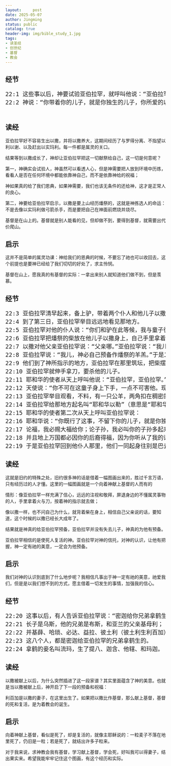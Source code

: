 ```yaml
---
layout:     post
date: 2025-05-07
author: Jingming
status: public
catalog: true
header-img: img/bible_study_1.jpg
tags:
- 读圣经
- 创世纪
- 基督
- 教会
---
```


## 经节

<pre style="font-size: 18px;">
22:1 这些事以后，神要试验亚伯拉罕，就呼叫他说：“亚伯拉罕。”他说：“我在这里。”
22:2 神说：“你带着你的儿子，就是你独生的儿子，你所爱的以撒，往摩利亚地去，在我所要指示你的山上，把他献为燔祭。”

</pre>

## 读经

亚伯拉罕好不容易生出以撒，并将以撒养大，这期间经历了与罗得分离、不指望以利以谢、以及赶出以实玛利。每一件都是属灵的关口。

结果等到以撒成长了，神却让亚伯拉罕把这一切献祭给自己，这一切是何意呢？

第一，神确实会试验人，神虽然可以看透人心，但是神需要把人放到环境中历炼，看看人是否在任何环境中都能依靠神自己，而不是依靠神给的祝福；

神如果真的给了我们恩典，如果神需要，我们也该无条件的还给神，这才是正常人的良心。

第二，神要给亚伯拉罕启示，以撒是要上山经历燔祭的，这就是神拣选人的命运：不是去像以实玛利做弓箭杀手，而是要把自己在神面前燃烧并烧尽。

基督是在山上的。基督就是别人能看的见，但却做不到，要得到基督，就需要出代价爬山。

## 启示

这并不是简单的属灵功课：神给我们的恩典的时候，不要忘了祂也可以收回去，这个前提也是要神已经给了我们切切的好处了，求主怜悯。

基督在山上，愿我真的有基督的实际：一拿出来别人就知道他们做不到，但是羡慕。

## 经节

<pre style="font-size: 18px;">
22:3 亚伯拉罕清早起来，备上驴，带着两个仆人和他儿子以撒，也劈好了燔祭的柴，就起身往神所指示他的地方去了。
22:4 到了第三日，亚伯拉罕举目远远地看见那地方。
22:5 亚伯拉罕对他的仆人说：“你们和驴在此等候，我与童子往那里去拜一拜，就回到你们这里来。”
22:6 亚伯拉罕把燔祭的柴放在他儿子以撒身上，自己手里拿着火与刀。于是二人同行。
22:7 以撒对他父亲亚伯拉罕说：“父亲哪。”亚伯拉罕说：“我儿，我在这里。”以撒说：“请看，火与柴都有了，但燔祭的羊羔在哪里呢？”
22:8 亚伯拉罕说：“我儿，神必自己预备作燔祭的羊羔。”于是二人同行。
22:9 他们到了神所指示的地方，亚伯拉罕在那里筑坛，把柴摆好，捆绑他的儿子以撒，放在坛的柴上。
22:10 亚伯拉罕就伸手拿刀，要杀他的儿子。
22:11 耶和华的使者从天上呼叫他说：“亚伯拉罕，亚伯拉罕。”他说：“我在这里。”
22:12 天使说：“你不可在这童子身上下手，一点不可害他。现在我知道你是敬畏神的了，因为你没有将你的儿子，就是你独生的儿子，留下不给我。”
22:13 亚伯拉罕举目观看，不料，有一只公羊，两角扣在稠密的小树中。亚伯拉罕就取了那只公羊来，献为燔祭，代替他的儿子。
22:14 亚伯拉罕给那地方起名叫“耶和华以勒”（意思是“耶和华必预备”），直到今日人还说：“在耶和华的山上必有预备。”
22:15 耶和华的使者第二次从天上呼叫亚伯拉罕说：
22:16 耶和华说：“你既行了这事，不留下你的儿子，就是你独生的儿子，我便指着自己起誓说：
22:17 论福，我必赐大福给你；论子孙，我必叫你的子孙多起来，如同天上的星、海边的沙。你子孙必得着仇敌的城门。
22:18 并且地上万国都必因你的后裔得福，因为你听从了我的话。”
22:19 于是亚伯拉罕回到他仆人那里，他们一同起身往别是巴去，亚伯拉罕就住在别是巴。
</pre>

## 读经

这就是旧约的特殊之处，旧约很多神的话是借着一幅图画出来的，胜过千言万语，只有经历过的人才懂。这里的一幅图画就是一个向着神献上基督的人而有的

情形：像亚伯拉罕一样充满了信心，远远的注视和敬拜，屏退身边的不懂属灵事物的人，手里拿着火与刀，按着神的指示就去做；

像以撒一样，也不问自己为什么，就背着柴在身上，相信自己父亲说的话，要知道，这个时候的以撒已经长大成年了。

结果就是神真的给亚伯拉罕预备，亚伯拉罕并没有失去儿子，神真的为他有预备。

亚伯拉罕相信的是使死人复活的神。亚伯拉罕对神的信托，对神的认识，让他有把握，神一定有祂的美意，一定会为他预备。

## 启示

我们对神的认识到底到了什么地步呢？我相信凡事出于神一定有祂的美意，祂爱我们，但是是以我们想不到的方式，愿主借着一切发生的事情，加强我的信心。

## 经节

<pre style="font-size: 18px;">
22:20 这事以后，有人告诉亚伯拉罕说：“密迦给你兄弟拿鹤生了几个儿子——”
22:21 长子是乌斯，他的兄弟是布斯，和亚兰的父亲基母利；
22:22 并基薛、哈琐、必达、益拉、彼土利（彼土利生利百加）；
22:23 这八个人，都是密迦给亚伯拉罕的兄弟拿鹤生的。
22:24 拿鹤的妾名叫流玛，生了提八、迦含、他辖、和玛迦。
</pre>

## 读经

以撒被献上以后，为什么突然插进了这一段家谱？其实里面蕴含了神的美意。也就是当以撒被献上后，神开启了下一段的预备和祝福：

利百加是以撒的妻子，在这里出生了。如果把以撒比作基督，那么献上基督，基督的死和复活，是为着教会的诞生。

## 启示

向着神献上基督，看似是死了，却是复活的，就像主耶稣说的：一粒麦子不落在地里死了，仍旧是一粒；若是死了，就结出许多子粒来。

对于我来说，求神教会我有基督，学习献上基督，学会死，好叫我可以得妻子，结出果实来。希望我能牢牢记住这个图画，有这个经历和实际。